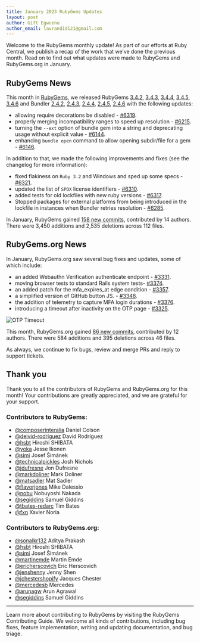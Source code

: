 ```yaml
---
title: January 2023 RubyGems Updates
layout: post
author: Gift Egwuenu
author_email: laurandidi21@gmail.com
---
```



Welcome to the RubyGems monthly update! As part of our efforts at Ruby Central, we publish a recap of the work that we’ve done the previous month. Read on to find out what updates were made to RubyGems and RubyGems.org in January.

## RubyGems News

This month in [RubyGems](https://github.com/rubygems/rubygems), we released RubyGems [3.4.2](https://github.com/rubygems/rubygems/blob/master/CHANGELOG.md#342--2023-01-01), [3.4.3](https://github.com/rubygems/rubygems/blob/master/CHANGELOG.md#343--2023-01-06), [3.4.4](https://github.com/rubygems/rubygems/blob/master/CHANGELOG.md#344--2023-01-16), [3.4.5](https://github.com/rubygems/rubygems/blob/master/CHANGELOG.md#345--2023-01-21), [3.4.6](https://github.com/rubygems/rubygems/blob/master/CHANGELOG.md#346--2023-01-31) and Bundler [2.4.2](https://github.com/rubygems/rubygems/blob/master/bundler/CHANGELOG.md#242-january-1-2023), [2.4.3](https://github.com/rubygems/rubygems/blob/master/bundler/CHANGELOG.md#243-january-6-2023), [2.4.4](https://github.com/rubygems/rubygems/blob/master/bundler/CHANGELOG.md#244-january-16-2023), [2.4.5](https://github.com/rubygems/rubygems/blob/master/bundler/CHANGELOG.md#245-january-21-2023), [2.4.6](https://github.com/rubygems/rubygems/blob/master/bundler/CHANGELOG.md#246-january-31-2023) with the following updates:

- allowing require decorations be disabled - [#6319](https://github.com/rubygems/rubygems/pull/6319).
- properly merging incompatibility ranges to speed up resolution - [#6215](https://github.com/rubygems/rubygems/pull/6215).
- turning the `--ext` option of bundle gem into a string and deprecating usage without explicit value - [#6144](https://github.com/rubygems/rubygems/pull/6144).
- enhancing `bundle open` command to allow opening subdir/file for a gem - [#6146](https://github.com/rubygems/rubygems/pull/6146).

In addition to that, we made the following improvements and fixes (see the changelog for more information):

- fixed flakiness on `Ruby 3.2` and Windows and sped up some specs - [#6321](https://github.com/rubygems/rubygems/pull/6321).
- updated the list of `SPDX` license identifiers - [#6310](https://github.com/rubygems/rubygems/pull/6310).
- added tests for old lockfiles with new ruby versions - [#6317](https://github.com/rubygems/rubygems/pull/6317).
- Stopped packages for external platforms from being introduced in the lockfile in instances when Bundler retries resolution - [#6285](https://github.com/rubygems/rubygems/pull/6285).

In January, RubyGems gained [158 new commits](https://github.com/rubygems/rubygems/compare/master@%7B2023-01-01%7D...master@%7B2023-01-31%7D), contributed by 14 authors. There were 3,450 additions and 2,535  deletions across 112 files.


## RubyGems.org News

In January, RubyGems.org saw several bug fixes and updates, some of which include:

- an added Webauthn Verification authenticate endpoint - [#3331](https://github.com/rubygems/rubygems.org/pull/3331).
- moving browser tests to standard Rails system tests- [#3374](https://github.com/rubygems/rubygems.org/pull/3374).
- an added patch for the mfa_expires_at edge condition - [#3357](https://github.com/rubygems/rubygems.org/pull/3357).
- a simplified version of GitHub button JS. - [#3348](https://github.com/rubygems/rubygems.org/pull/3348).
- the addition of telemetry to capture MFA login durations - [#3376](https://github.com/rubygems/rubygems.org/pull/3376).
- introducing a timeout after inactivity on the OTP page - [#3325](https://github.com/rubygems/rubygems.org/pull/3325).

![OTP Timeout](https://res.cloudinary.com/lauragift/image/upload/w_650,h_400/v1676537149/211091850-84d7f2e3-ee43-44bd-928e-1051130c3ede_vq4tfk.png)

This month, RubyGems.org gained [86 new commits](https://github.com/rubygems/rubygems.org/compare/master@%7B2023-01-01%7D...master@%7B2023-01-31%7D), contributed by 12 authors. There were 584 additions and 395 deletions across 46 files.

As always, we continue to fix bugs, review and merge PRs and reply to support tickets.

## Thank you

Thank you to all the contributors of RubyGems and RubyGems.org for this month! Your contributions are greatly appreciated, and we are grateful for your support.

### Contributors to RubyGems:

- [@composerinteralia](https://github.com/composerinteralia) Daniel Colson
- [@deivid-rodriguez](https://github.com/deivid-rodriguez) David Rodríguez
- [@hsbt](https://github.com/hsbt) Hiroshi SHIBATA
- [@yoka](https://github.com/yoka) Jesse Ikonen
- [@simi](https://github.com/simi) Josef Šimánek
- [@technicalpickles](https://github.com/technicalpickles) Josh Nichols
- [@jdufresne](https://github.com/jdufresne) Jon Dufresne
- [@markdoliner](https://github.com/markdoliner) Mark Doliner
- [@matsadler](https://github.com/matsadler) Mat Sadler
- [@flavorjones](https://github.com/flavorjones) Mike Dalessio
- [@nobu](https://github.com/nobu) Nobuyoshi Nakada
- [@segiddins](https://github.com/segiddins) Samuel Giddins
- [@tbates-redarc](https://github.com/tbates-redarc) Tim Bates
- [@fxn](https://github.com/fxn) Xavier Noria

### Contributors to RubyGems.org:
- [@sonalkr132](https://github.com/sonalkr132) Aditya Prakash
- [@hsbt](https://github.com/hsbt) Hiroshi SHIBATA
- [@simi](https://github.com/simi) Josef Šimánek
- [@martinemde](https://github.com/martinemde) Martin Emde
- [@ericherscovich](https://github.com/ericherscovich) Eric Herscovich
- [@jenshenny](https://github.com/jenshenny) Jenny Shen
- [@jchestershopify](https://github.com/jchestershopify) Jacques Chester
- [@mercedesb](https://github.com/mercedesb) Mercedes
- [@arunagw](https://github.com/arunagw) Arun Agrawal
- [@segiddins](https://github.com/segiddins) Samuel Giddins

---
Learn more about contributing to RubyGems by visiting the RubyGems Contributing Guide. We welcome all kinds of contributions, including bug fixes, feature implementation, writing and updating documentation, and bug triage.
